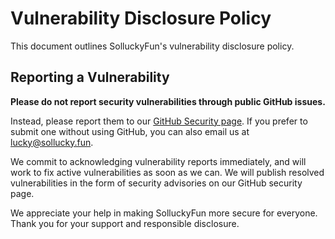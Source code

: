 # Vulnerability Disclosure Policy

This document outlines SolluckyFun's vulnerability disclosure policy.
## Reporting a Vulnerability

**Please do not report security vulnerabilities through public GitHub issues.**

Instead, please report them to our [GitHub Security page](https://github.com/sollucky-fun/SolluckyFun/security). If you prefer to submit one without using GitHub, you can also email us at [lucky@sollucky.fun](mailto:lucky@sollucky.fun).

We commit to acknowledging vulnerability reports immediately, and will work to fix active vulnerabilities as soon as we can. We will publish resolved vulnerabilities in the form of security advisories on our GitHub security page. 

We appreciate your help in making SolluckyFun more secure for everyone. Thank you for your support and responsible disclosure.

